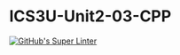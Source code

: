 # ICS3U-Unit2-03-CPP

[![GitHub's Super Linter](https://github.com/JacksonNaufal/ICS3U-Unit2-03-CPP/workflows/GitHub's%20Super%20Linter/badge.svg)](https://github.com/JacksonNaufal/ICS3U-Unit2-03-CPP/actions)
